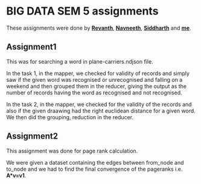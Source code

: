 # BIG DATA SEM 5 assignments
These assignments were done by **[Revanth](https://github.com/RevanthBabuPN)**, **[Navneeth](https://github.com/NavneethSH)**, **[Siddharth](https://github.com/Siddharth-K-Rao)** and **[me](https://github.com/sreyansb)**.

## Assignment1
This was for searching a word in plane-carriers.ndjson file.

In the task 1, in the mapper, we checked for validity of records and simply saw if the given word was recognised or unrecognised and falling on a weekend and then grouped them in the reducer, giving the output as the number of records having the word as recognised and not recognised.

In the task 2, in the mapper, we checked for the validity of the records and also if the given draawing had the right euclidean distance for a given word. We then did the grouping, reduction in the reducer.

## Assignment2
This assignment was done for page rank calculation.

We were given a dataset containing the edges between from_node and to_node and we had to find the final convergence of the pageranks i.e. **A*v=v1**.


